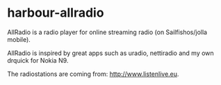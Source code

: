 # harbour-allradio

AllRadio is a radio player for online streaming radio (on Sailfishos/jolla mobile).

AllRadio is inspired by great apps such as uradio, nettiradio and my own drquick for Nokia N9.

The radiostations are coming from: <http://www.listenlive.eu>.

